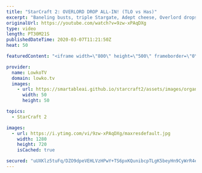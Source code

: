 ```yaml
---
title: "StarCraft 2: OVERLORD DROP ALL-IN! (TLO vs Has)"
excerpt: "Baneling busts, triple Stargate, Adept cheese, Overlord drops and more in this best-of-3 series of professional StarCraft 2 between Has and TLO. Both of these progamers are very well known to play unorthodox strategies. An awesome clash of playstyles.  PartinG vs Dark: https://youtu.be/B7NF-52Gdho Get"
originalUrl: https://youtube.com/watch?v=9zw-xPAqDXg
type: video
length: PT30M21S
publishedDateTime: 2020-03-07T11:21:50Z
heat: 50

featuredContent: "<iframe width=\"800\" height=\"500\" frameborder=\"0\" src=\"https://www.youtube.com/embed/9zw-xPAqDXg\" allow=\"accelerometer; autoplay; encrypted-media; gyroscope; picture-in-picture\" allowfullscreen></iframe>"

provider:
  name: LowkoTV
  domain: lowko.tv
  images:
    - url: https://smartableai.github.io/starcraft2/assets/images/organizations/lowko.tv-50x50.jpg
      width: 50
      height: 50

topics:
  - StarCraft 2

images:
  - url: https://i.ytimg.com/vi/9zw-xPAqDXg/maxresdefault.jpg
    width: 1280
    height: 720
    isCached: true

secured: "uUXKlz5tuFq/DZO9dpeVEHLVzHPwY+TS6pxKQunibcpTLgK5beyHn9CyWrR4eg5wJMfrcy5EFa803jWHcjjFnFn4KSG7afoYGWH0R2DcwJdDSeu5ImzpqMlZ8igJL1GSlBm3UaeTS46bKE35fd1GftidkEn2nLu4Jd1RY8UadiyJT/WIIPgxdtcF4JUCWtBbZH8+EIqYwx0OGq82YmwNWjOivAPPav7yvHJjmy/D5PC8OH5qwAFElElL4qg+R9TboyOTmmjxnxbMXrtefaVbwJpgJFuQjy/5yP6FNOocBb6jOzhhK7G/+6jT7+TrOhJ/eCGujcU/TTCURH58XO0iRwPnc4Su8D7ORZz6NGvoPjYwzcI6ikOjsc6ZSydeslH53016bY2KhXGKIh61i0hcaxhxoZyA3QwOU7qRvZVm8i0=;XE8hyneVWHGrKa6NWYTSIQ=="
---
```


